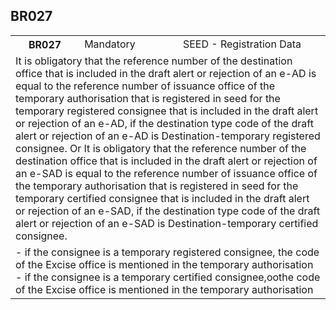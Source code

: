 ## BR027
<table>
 <tr>
  <th>
   BR027
  </th>
  <td>
   Mandatory
  </td>
  <td>
   SEED - Registration Data
  </td>
 </tr>
 <tr>
  <td colspan="3">
   It is obligatory that the reference number of the destination office that is included in the draft alert or rejection of an e-AD is equal to the reference number of issuance office of the temporary authorisation that is registered in seed for the temporary registered consignee that is included in the draft alert or rejection of an e-AD, if the destination type code of the draft alert or rejection of an e-AD is Destination-temporary registered consignee. Or  It is obligatory that the reference number of the destination office that is included in the draft alert or rejection of an e-SAD is equal to the reference number of issuance office of the temporary authorisation that is registered in seed for the temporary certified consignee that is included in the draft alert or rejection of an e-SAD, if the destination type code of the draft alert or rejection of an e-SAD is Destination-temporary certified consignee.
  </td>
 </tr>
 <tr>
  <td colspan="3">
   - if the consignee is a temporary registered consignee, the code of the Excise office is mentioned in the temporary authorisation - if the consignee is a temporary certified consignee,oothe code of the Excise office is mentioned in the temporary authorisation
  </td>
 </tr>
</table>

